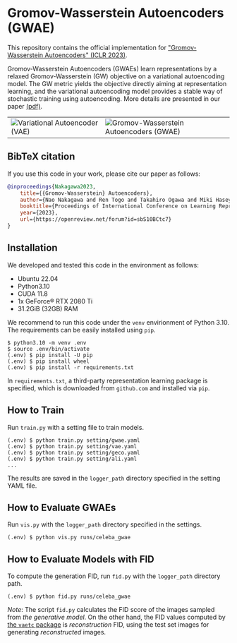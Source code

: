 # Gromov-Wasserstein Autoencoders (GWAE)

This repository contains the official implementation for ["Gromov-Wasserstein Autoencoders" (ICLR 2023)](https://openreview.net/forum?id=sbS10BCtc7).

Gromov-Wasserstein Autoencoders (GWAEs) learn representations by a relaxed Gromov-Wasserstein (GW) objective on a variational autoencoding model.
The GW metric yields the objective directly aiming at representation learning, and the variational autoencoding model provides a stable way of stochastic training using autoencoding.
More details are presented in our paper [(pdf)](https://openreview.net/pdf?id=sbS10BCtc7).

<table>
    <tr>
        <td>
            <img src="fig_vae.png" alt="Variational Autoencoder (VAE)">
        </td>
        <td>
            <img src="fig_gwae.png" alt="Gromov-Wasserstein Autoencoders (GWAE)">
        </td>
    </tr>
</table>

## BibTeX citation
If you use this code in your work, please cite our paper as follows:
```bibtex
@inproceedings{Nakagawa2023,
    title={{Gromov-Wasserstein} Autoencoders},
    author={Nao Nakagawa and Ren Togo and Takahiro Ogawa and Miki Haseyama},
    booktitle={Proceedings of International Conference on Learning Representations (ICLR)},
    year={2023},
    url={https://openreview.net/forum?id=sbS10BCtc7}
}
```

## Installation
We developed and tested this code in the environment as follows:

- Ubuntu 22.04
- Python3.10
- CUDA 11.8
- 1x GeForce® RTX 2080 Ti
- 31.2GiB (32GB) RAM

We recommend to run this code under the `venv` envirionment of Python 3.10.
The requirements can be easily installed using `pip`.
```
$ python3.10 -m venv .env
$ source .env/bin/activate
(.env) $ pip install -U pip
(.env) $ pip install wheel
(.env) $ pip install -r requirements.txt
```
In `requirements.txt`, a third-party representation learning package is specified, which is downloaded from `github.com` and installed via `pip`.

## How to Train
Run `train.py` with a setting file to train models.
```
(.env) $ python train.py setting/gwae.yaml
(.env) $ python train.py setting/vae.yaml
(.env) $ python train.py setting/geco.yaml
(.env) $ python train.py setting/ali.yaml
...
```
The results are saved in the `logger_path` directory specified in the setting YAML file.

## How to Evaluate GWAEs
Run `vis.py` with the `logger_path` directory specified in the settings.
```
(.env) $ python vis.py runs/celeba_gwae
```

## How to Evaluate Models with FID
To compute the generation FID, run `fid.py` with the `logger_path` directory path.
```
(.env) $ python fid.py runs/celeba_gwae
```
*Note*: The script `fid.py` calculates the FID score of the images sampled from *the generative model*. On the other hand, the FID values computed by [the `vaetc` package](https://github.com/ganmodokix/vaetc) is *reconstruction* FID, using the test set images for generating *reconstructed* images.
